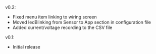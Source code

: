 v0.2:
- Fixed menu item linking to wiring screen
- Moved ledBlinking from Sensor to App section in configuration file
- Added current/voltage recording to the CSV file

v0.1:
- Initial release